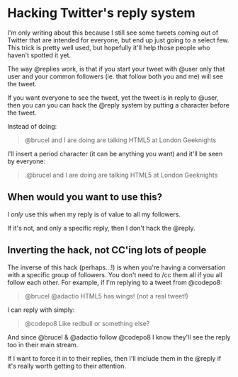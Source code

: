 # Hacking Twitter's reply system

I'm only writing about this because I still see some tweets coming out of Twitter that are intended for everyone, but end up just going to a select few. This trick is pretty well used, but hopefully it'll help those people who haven't spotted it yet.

<!--more-->

The way @replies work, is that if you start your tweet with @user only that user and your common followers (ie. that follow both you and me) will see the tweet.

If you want everyone to see the tweet, yet the tweet is in reply to @user, then you can you can hack the @reply system by putting a character before the tweet.

Instead of doing:

> @brucel and I are doing are talking HTML5 at London Geeknights

I'll insert a period character (it can be anything you want) and it'll be seen by everyone:

> .@brucel and I are doing are talking HTML5 at London Geeknights

## When would you want to use this? 

I *only* use this when my reply is of value to all my followers. 

If it's not, and only a specific reply, then I don't hack the @reply.

## Inverting the hack, not CC'ing lots of people

The inverse of this hack (perhaps...!) is when you're having a conversation with a specific group of followers. You don't need to /cc them all if you all follow each other.  For example, if I'm replying to a tweet from @codepo8:

> @brucel @adactio HTML5 has wings! (not a real tweet!)

I can reply with simply:

> @codepo8 Like redbull or something else?

And since @brucel & @adactio follow @codepo8 I know they'll see the reply too in their main stream.  

If I want to force it in to their replies, then I'll include them in the @reply if it's really worth getting to their attention.